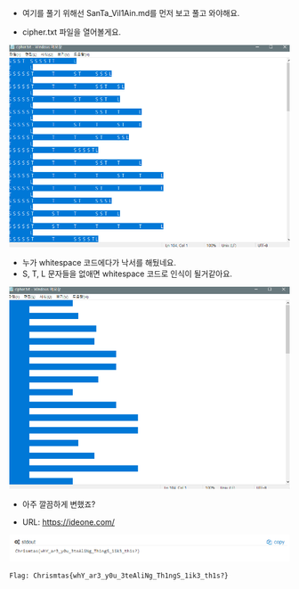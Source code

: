 * 여기를 풀기 위해선 SanTa_Vil1Ain.md를 먼저 보고 풀고 와야해요.

* cipher.txt 파일을 열어볼게요.

![alt Th1](https://github.com/simnple/Christmas_ctf/blob/main/Crypto/imgs/Th1.png)
* 누가 whitespace 코드에다가 낙서를 해뒀네요.
* S, T, L 문자들을 없애면 whitespace 코드로 인식이 될거같아요.

![alt Th2](https://github.com/simnple/Christmas_ctf/blob/main/Crypto/imgs/Th2.png)
* 아주 깔끔하게 변했죠?

* URL: https://ideone.com/
  
![alt Th3](https://github.com/simnple/Christmas_ctf/blob/main/Crypto/imgs/Th3.png)
```
Flag: Chrismtas{whY_ar3_y0u_3teAliNg_Th1ngS_1ik3_th1s?}
```